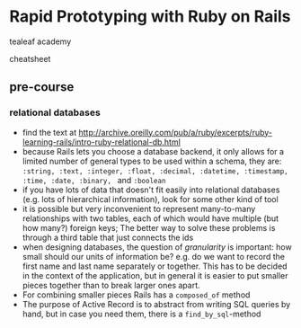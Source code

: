 # Rapid Prototyping with Ruby on Rails

tealeaf academy

cheatsheet

## pre-course

### relational databases

- find the text at http://archive.oreilly.com/pub/a/ruby/excerpts/ruby-learning-rails/intro-ruby-relational-db.html
- because Rails lets you choose a database backend, it only allows for a limited number of general types to be used within a schema, they are: `:string, :text, :integer, :float, :decimal, :datetime, :timestamp, :time, :date, :binary, ` and `:boolean`
- if you have lots of data that doesn't fit easily into relational databases (e.g. lots of hierarchical information), look for some other kind of tool
- it is possible but very inconvenient to represent many-to-many relationships with two tables, each of which would have multiple (but how many?) foreign keys; The better way to solve these problems is through a third table that just connects the ids
- when designing databases, the question of *granularity* is important: how small should our units of information be? e.g. do we want to record the first name and last name separately or together. This has to be decided in the context of the application, but in general it is easier to put smaller pieces together than to break larger ones apart.
- For combining smaller pieces Rails has a `composed_of` method
- The purpose of Active Record is to abstract from writing SQL queries by hand, but in case you need them, there is a `find_by_sql`-method
